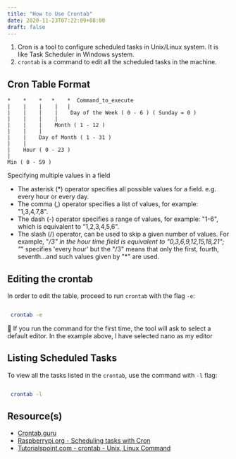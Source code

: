 ```yaml
---
title: "How to Use Crontab"
date: 2020-11-23T07:22:09+08:00
draft: false
---
```


1. Cron is a tool to configure scheduled tasks in Unix/Linux system. It is like Task Scheduler in Windows system.  
2. `crontab` is a command to edit all the scheduled tasks in the machine.  

## Cron Table Format

```
*    *    *   *    *  Command_to_execute
|    |    |    |   |       
|    |    |    |    Day of the Week ( 0 - 6 ) ( Sunday = 0 )
|    |    |    |
|    |    |    Month ( 1 - 12 )
|    |    |
|    |    Day of Month ( 1 - 31 )
|    |
|    Hour ( 0 - 23 )
|
Min ( 0 - 59 )
```

Specifying multiple values in a field

- The asterisk (*) operator specifies all possible values for a field. e.g. every hour or every day.
- The comma (,) operator specifies a list of values, for example: "1,3,4,7,8".
- The dash (-) operator specifies a range of values, for example: "1-6", which is equivalent to "1,2,3,4,5,6".
- The slash (/) operator, can be used to skip a given number of values. For example, "*/3" in the hour time field is equivalent to "0,3,6,9,12,15,18,21"; "*" specifies 'every hour' but the "/3" means that only the first, fourth, seventh...and such values given by "*" are used.

## Editing the crontab

In order to edit the table, proceed to run `crontab` with the flag `-e`:

```bash

 crontab -e

```

📌 If you run the command for the first time, the tool will ask to select a default editor. In the example above, I have selected nano as my editor

## Listing Scheduled Tasks

To view all the tasks listed in the `crontab`, use the command with `-l` flag:

```bash

 crontab -l

```

## Resource(s)

- [Crontab.guru](https://crontab.guru/)
- [Raspberrypi.org - Scheduling tasks with Cron](https://www.raspberrypi.org/documentation/linux/usage/cron.md)
- [Tutorialspoint.com - crontab - Unix, Linux Command](https://www.tutorialspoint.com/unix_commands/crontab.htm)